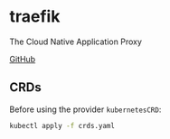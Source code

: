 # traefik

The Cloud Native Application Proxy

[GitHub](https://github.com/traefik/traefik)

## CRDs

Before using the provider `kubernetesCRD`:

```bash
kubectl apply -f crds.yaml
```
